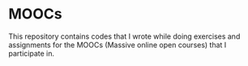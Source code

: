 MOOCs
=====

This repository contains codes that I wrote while doing exercises and assignments for the MOOCs (Massive online open courses) that I participate in.
